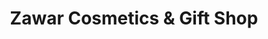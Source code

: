 ---
title: "Zawar Cosmetics & Gift Shop"
url: /karachi/zawar-cosmetics-and-gift-shop/
shop: beauty
---